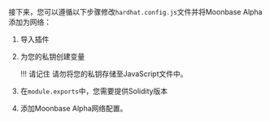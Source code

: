 接下来，您可以遵循以下步骤修改`hardhat.config.js`文件并将Moonbase Alpha添加为网络：

1. 导入插件
2. 为您的私钥创建变量

    !!! 请记住
        请勿将您的私钥存储至JavaScript文件中。

3. 在`module.exports`中，您需要提供Solidity版本
4. 添加Moonbase Alpha网络配置。